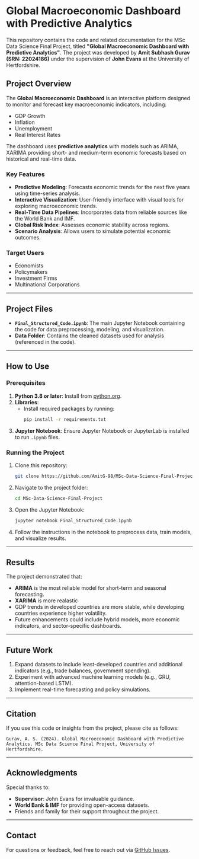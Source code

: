 
# Global Macroeconomic Dashboard with Predictive Analytics

This repository contains the code and related documentation for the MSc Data Science Final Project, titled **"Global Macroeconomic Dashboard with Predictive Analytics"**. The project was developed by **Amit Subhash Gurav (SRN: 22024186)** under the supervision of **John Evans** at the University of Hertfordshire.

## Project Overview

The **Global Macroeconomic Dashboard** is an interactive platform designed to monitor and forecast key macroeconomic indicators, including:

- GDP Growth
- Inflation
- Unemployment
- Real Interest Rates

The dashboard uses **predictive analytics** with models such as ARIMA, XARIMA providing short- and medium-term economic forecasts based on historical and real-time data.

### Key Features
- **Predictive Modeling**: Forecasts economic trends for the next five years using time-series analysis.
- **Interactive Visualization**: User-friendly interface with visual tools for exploring macroeconomic trends.
- **Real-Time Data Pipelines**: Incorporates data from reliable sources like the World Bank and IMF.
- **Global Risk Index**: Assesses economic stability across regions.
- **Scenario Analysis**: Allows users to simulate potential economic outcomes.

### Target Users
- Economists
- Policymakers
- Investment Firms
- Multinational Corporations

---

## Project Files

- **`Final_Structured_Code.ipynb`**: The main Jupyter Notebook containing the code for data preprocessing, modeling, and visualization.
- **Data Folder**: Contains the cleaned datasets used for analysis (referenced in the code).

---

## How to Use

### Prerequisites

1. **Python 3.8 or later**: Install from [python.org](https://www.python.org/).
2. **Libraries**:
   - Install required packages by running:
     ```bash
     pip install -r requirements.txt
     ```
3. **Jupyter Notebook**: Ensure Jupyter Notebook or JupyterLab is installed to run `.ipynb` files.

### Running the Project

1. Clone this repository:
   ```bash
   git clone https://github.com/AmitG-98/MSc-Data-Science-Final-Project.git
   ```
2. Navigate to the project folder:
   ```bash
   cd MSc-Data-Science-Final-Project
   ```
3. Open the Jupyter Notebook:
   ```bash
   jupyter notebook Final_Structured_Code.ipynb
   ```
4. Follow the instructions in the notebook to preprocess data, train models, and visualize results.

---

## Results

The project demonstrated that:
- **ARIMA** is the most reliable model for short-term and seasonal forecasting.
- **XARIMA** is more realastic
- GDP trends in developed countries are more stable, while developing countries experience higher volatility.
- Future enhancements could include hybrid models, more economic indicators, and sector-specific dashboards.

---

## Future Work

1. Expand datasets to include least-developed countries and additional indicators (e.g., trade balances, government spending).
2. Experiment with advanced machine learning models (e.g., GRU, attention-based LSTM).
3. Implement real-time forecasting and policy simulations.

---

## Citation

If you use this code or insights from the project, please cite as follows:
```
Gurav, A. S. (2024). Global Macroeconomic Dashboard with Predictive Analytics. MSc Data Science Final Project, University of Hertfordshire.
```

---
## Acknowledgments

Special thanks to:
- **Supervisor**: John Evans for invaluable guidance.
- **World Bank & IMF** for providing open-access datasets.
- Friends and family for their support throughout the project.

---

## Contact

For questions or feedback, feel free to reach out via [GitHub Issues](https://github.com/AmitG-98/MSc-Data-Science-Final-Project/issues).
